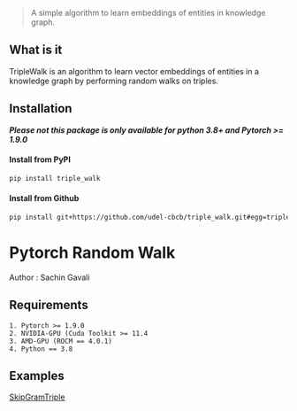 > A simple algorithm to learn embeddings of entities in knowledge graph.

## What is it
TripleWalk is an algorithm to learn vector embeddings of entities in a knowledge graph by performing random walks on triples.

## Installation

***Please not this package is only available for python 3.8+ and Pytorch >= 1.9.0***

#### Install from PyPI
``` Python
pip install triple_walk
```

#### Install from Github
``` bash
pip install git+https://github.com/udel-cbcb/triple_walk.git#egg=triple_walk
```


# Pytorch Random Walk
Author : Sachin Gavali

## Requirements
```
1. Pytorch >= 1.9.0
2. NVIDIA-GPU (Cuda Toolkit >= 11.4
3. AMD-GPU (ROCM == 4.0.1)
4. Python == 3.8
```

## Examples
[SkipGramTriple](examples/skipgram_triple_walk.py)



